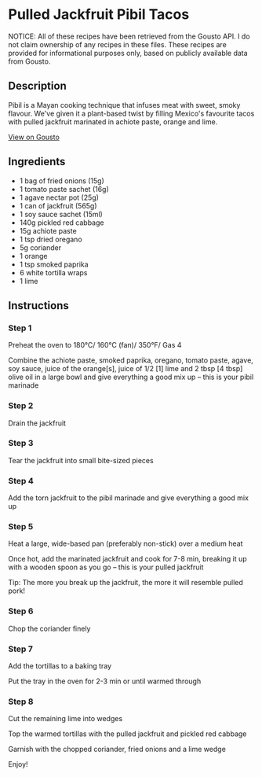 # Pulled Jackfruit Pibil Tacos

NOTICE: All of these recipes have been retrieved from the Gousto API. I do not claim ownership of any recipes in these files. These recipes are provided for informational purposes only, based on publicly available data from Gousto.

## Description

Pibil is a Mayan cooking technique that infuses meat with sweet, smoky flavour. We've given it a plant-based twist by filling Mexico's favourite tacos with pulled jackfruit marinated in achiote paste, orange and lime. 

[View on Gousto](https://www.gousto.co.uk/recipes/cookbook/pulled-jackfruit-pibil-tacos)

## Ingredients

- 1 bag of fried onions (15g)
- 1 tomato paste sachet (16g)
- 1 agave nectar pot (25g)
- 1 can of jackfruit (565g)
- 1 soy sauce sachet (15ml)
- 140g pickled red cabbage
- 15g achiote paste
- 1 tsp dried oregano
- 5g coriander
- 1 orange
- 1 tsp smoked paprika
- 6 white tortilla wraps
- 1 lime

## Instructions


### Step 1

Preheat the oven to 180°C/ 160°C (fan)/ 350°F/ Gas 4

Combine the achiote paste, smoked paprika, oregano, tomato paste, agave, soy sauce, juice of the orange<span class="text-danger">[s]</span>, juice of 1/2 <span class="text-danger">[1]</span> lime and 2 tbsp <span class="text-danger">[4 tbsp]</span> olive oil in a large bowl and give everything a good mix up – this is your pibil marinade


### Step 2

Drain the jackfruit


### Step 3

Tear the jackfruit into small bite-sized pieces


### Step 4

Add the torn jackfruit to the pibil marinade and give everything a good mix up


### Step 5

Heat a large, wide-based pan (preferably non-stick) over a medium heat

Once hot, add the marinated jackfruit and cook for 7-8 min, breaking it up with a wooden spoon as you go – this is your pulled jackfruit

Tip: The more you break up the jackfruit, the more it will resemble pulled pork!


### Step 6

Chop the coriander finely


### Step 7

Add the tortillas to a baking tray

Put the tray in the oven for 2-3 min or until warmed through

### Step 8

Cut the remaining lime into wedges

Top the warmed tortillas with the pulled jackfruit and pickled red cabbage

Garnish with the chopped coriander, fried onions and a lime wedge

Enjoy!

